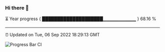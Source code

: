 ### Hi there 👋

⏳ Year progress { ████████████████████▁▁▁▁▁▁▁▁▁▁ } 68.16 %

---

⏰ Updated on Tue, 06 Sep 2022 18:29:13 GMT

![Progress Bar CI](https://github.com/ZhaoGui/ZhaoGui/workflows/Progress%20Bar%20CI/badge.svg)
